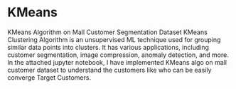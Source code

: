 # KMeans
KMeans Algorithm on Mall Customer Segmentation Dataset
KMeans Clustering Algorithm is an unsupervised ML technique used for grouping similar data points into clusters. 
It has various applications, including customer segmentation, image compression, anomaly detection, and more. 
In the attached jupyter notebook, I have implemented KMeans algo on mall customer dataset to 
understand the customers like who can be easily converge Target Customers. 

